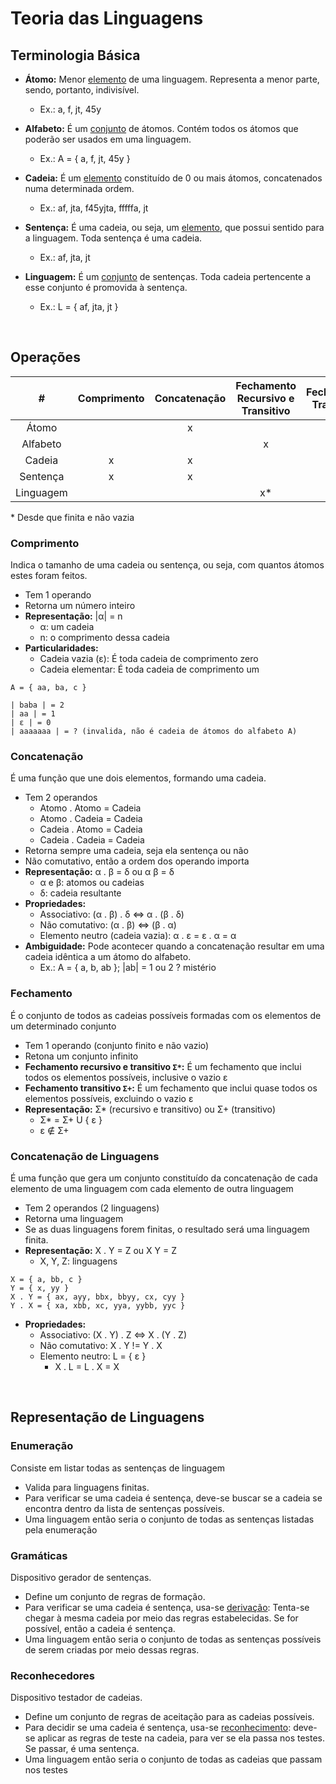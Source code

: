 # Teoria das Linguagens

## Terminologia Básica

- **Átomo:** Menor <ins>elemento</ins> de uma linguagem. Representa a menor parte, sendo, portanto, indivisível.

  - Ex.: a, f, jt, 45y

- **Alfabeto:** É um <ins>conjunto</ins> de átomos. Contém todos os átomos que poderão ser usados em uma linguagem.
  - Ex.: A = { a, f, jt, 45y }
- **Cadeia:** É um <ins>elemento</ins> constituído de 0 ou mais átomos, concatenados numa determinada ordem.

  - Ex.: af, jta, f45yjta, fffffa, jt

- **Sentença:** É uma cadeia, ou seja, um <ins>elemento</ins>, que possui sentido para a linguagem. Toda sentença é uma cadeia.

  - Ex.: af, jta, jt

- **Linguagem:** É um <ins>conjunto</ins> de sentenças. Toda cadeia pertencente a esse conjunto é promovida à sentença.
  - Ex.: L = { af, jta, jt }

<br/>

## Operações

|     #     | Comprimento | Concatenação | Fechamento Recursivo e Transitivo | Fechamento Transitivo | Concatenação de Linguagens |
| :-------: | :---------: | :----------: | :-------------------------------: | :-------------------: | :------------------------: |
|   Átomo   |             |      x       |                                   |                       |                            |
| Alfabeto  |             |              |                 x                 |           x           |                            |
|  Cadeia   |      x      |      x       |                                   |                       |                            |
| Sentença  |      x      |      x       |                                   |                       |                            |
| Linguagem |             |              |                x\*                |          x\*          |             x              |

\* Desde que finita e não vazia

### Comprimento

Indica o tamanho de uma cadeia ou sentença, ou seja, com quantos átomos estes foram feitos.

- Tem 1 operando
- Retorna um número inteiro
- **Representação:** |α| = n
  - α: um cadeia
  - n: o comprimento dessa cadeia
- **Particularidades:**
  - Cadeia vazia (ε): É toda cadeia de comprimento zero
  - Cadeia elementar: É toda cadeia de comprimento um

```
A = { aa, ba, c }

| baba | = 2
| aa | = 1
| ε | = 0
| aaaaaaa | = ? (invalida, não é cadeia de átomos do alfabeto A)

```

### Concatenação

É uma função que une dois elementos, formando uma cadeia.

- Tem 2 operandos
  - Atomo . Atomo = Cadeia
  - Atomo . Cadeia = Cadeia
  - Cadeia . Atomo = Cadeia
  - Cadeia . Cadeia = Cadeia
- Retorna sempre uma cadeia, seja ela sentença ou não
- Não comutativo, então a ordem dos operando importa
- **Representação:** α . β = δ ou α β = δ
  - α e β: atomos ou cadeias
  - δ: cadeia resultante
- **Propriedades:**
  - Associativo: (α . β) . δ <=> α . (β . δ)
  - Não comutativo: (α . β) <=> (β . α)
  - Elemento neutro (cadeia vazia): α . ε = ε . α = α
- **Ambiguidade:** Pode acontecer quando a concatenação resultar em uma cadeia idêntica a um átomo do alfabeto.
  - Ex.: A = { a, b, ab }; |ab| = 1 ou 2 ? mistério

### Fechamento

É o conjunto de todos as cadeias possíveis formadas com os elementos de um determinado conjunto

- Tem 1 operando (conjunto finito e não vazio)
- Retona um conjunto infinito
- **Fechamento recursivo e transitivo `Σ*`:** É um fechamento que inclui todos os elementos possíveis, inclusive o vazio ε
- **Fechamento transitivo `Σ+`:** É um fechamento que inclui quase todos os elementos possíveis, excluindo o vazio ε
- **Representação:** Σ\* (recursivo e transitivo) ou Σ+ (transitivo)
  - Σ\* = Σ+ U { ε }
  - ε ∉ Σ+

### Concatenação de Linguagens

É uma função que gera um conjunto constituído da concatenação de cada elemento de uma linguagem com cada elemento de outra linguagem

- Tem 2 operandos (2 linguagens)
- Retorna uma linguagem
- Se as duas linguagens forem finitas, o resultado será uma linguagem finita.
- **Representação:** X . Y = Z ou X Y = Z
  - X, Y, Z: linguagens

```
X = { a, bb, c }
Y = { x, yy }
X . Y = { ax, ayy, bbx, bbyy, cx, cyy }
Y . X = { xa, xbb, xc, yya, yybb, yyc }
```

- **Propriedades:**
  - Associativo: (X . Y) . Z <=> X . (Y . Z)
  - Não comutativo: X . Y != Y . X
  - Elemento neutro: L = { ε }
    - X . L = L . X = X

<br/>

## Representação de Linguagens

### Enumeração

Consiste em listar todas as sentenças de linguagem

- Valida para linguagens finitas.
- Para verificar se uma cadeia é sentença, deve-se buscar se a cadeia se encontra dentro da lista de sentenças possíveis.
- Uma linguagem então seria o conjunto de todas as sentenças listadas pela enumeração

### Gramáticas

Dispositivo gerador de sentenças.

- Define um conjunto de regras de formação.
- Para verificar se uma cadeia é sentença, usa-se <ins>derivação</ins>: Tenta-se chegar à mesma cadeia por meio das regras estabelecidas. Se for possível, então a cadeia é sentença.
- Uma linguagem então seria o conjunto de todas as sentenças possíveis de serem criadas por meio dessas regras.

### Reconhecedores

Dispositivo testador de cadeias.

- Define um conjunto de regras de aceitação para as cadeias possíveis.
- Para decidir se uma cadeia é sentença, usa-se <ins>reconhecimento</ins>: deve-se aplicar as regras de teste na cadeia, para ver se ela passa nos testes. Se passar, é uma sentença.
- Uma linguagem então seria o conjunto de todas as cadeias que passam nos testes
